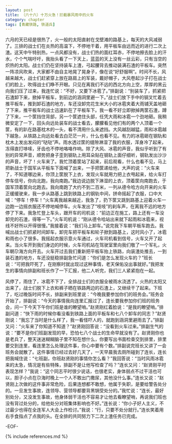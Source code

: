 ```yaml
---
layout: post
title: （六十六）十万火急！拦截暴风雨中的火车
category: chapter
tags: [青藏铁路, 铁道兵]
---
```


六月的天已经是很热了，火一般的太阳直射在戈壁滩的路基上，每天的大风减弱了。三排的战士们在炎热的高温下，不停地干着，用平板车由远而近的进行二次上渣。这天中午特别热，一点风都没有，战士们热的面红耳赤，不停地擦去脸上的汗水，个个气喘吁吁，我抬头看了一下天上，蓝蓝的天上没有一丝云彩，只有当空的炽热的太阳。战士们仍在坚持装车上渣，弓起腰背去推动装满石渣的平板车。突然一阵凉风吹来，大家都不由自主地晃了晃身子，像在说“好舒服啊”。时间不长，风越来越大，战士们赶紧穿上放在路肩上的军装，戴好帽子，大风卷起沙子打在战士们的脸上，吹得战士们睁不开眼。只见在离我们不远的西北方向上空，厚厚的黑云向我们压了过来，我连忙说：“不好，又要下冰雹了。”排副说：“别装车了，抓紧把石渣卸下来，掀掉平板车，到前边的涵洞里避一下。”战士们放下手中的钢叉忙着去推平板车，推到卸石渣的地方，车还没卸完花生米大小的冰雹夹着大雨铺天盖地砸了下来，推平板车的战士迅速趴在了平板车下。我一看不好立即掀掉两筐石渣，蹲了下来，一个筐挡住背部，另一个筐遮住头部，任凭大雨和冰雹一个劲地砸。我稍微安定了一下，回头向远处装车的战士看去，朦朦看见他们有的两个人顶着一个筐，有的趴在路基枕木的一头，看不清用什么来遮挡。大风越刮越猛，雨和冰雹越下越急，从铁路上向远处看去白茫茫一片，什么也看不见。有力的冰雹砸在钢轨和枕木上发出发闷的“哒哒”声。雨水透过筐的缝隙淋湿了我的衣服，浑身冷了起来，冻得直打哆嗦，牙齿也不停地咯咯作响。除了大风、冰雹的声音，我似乎听到了有别的异常声音，顺势把身子歪到钢轨上用耳朵贴在钢轨上面仔细听，钢轨发出沙沙的声音，坏了！火车来了。我忙顶着筐站了起来，前后观看，什么也看不见，马上把新战士于国军从平板车下面喊了出来，一手把筐递给他，大声的说：“火车来了，不知道哪边来，你顶上筐脱下上衣，发现火车就用力把上衣甩起来，给火车打停车信号，你向北跑，我向南跑。”我边说边脱下淋湿的上衣，顶着筐向南跑去，于国军顶着筐向北跑去。我向南跑了大约不到二百米，一列从德令哈方向开来的火车正缓缓驶来，我一步从路基上跳到铁路上的钢轨中间，拼命摇起了衣服，口中大喊：“停车！停车！”火车离我越来越近，我急了，扔下筐又跳到路基上迎着火车一边跑一边摇衣服还不停地喊停车。火车发出了“吱吱”的刹车声，在离我不远的地方停了下来。我急忙登上车头，跟开车的司机说：“前边正在施工，路上还有一车没卸完的石渣，得等一下。”火车司机说：“刚从德令哈站出来就下起雨和冰雹来，视线不好所以开得很慢。”我接着说：“我们马上卸车。”说完我下车朝平板车跑去。我喊出战士们抓紧时间卸车，卸完车把平板车和轮子掀到路基上，这时风小了，冰雹和雨也小了很多。我摇起衣服示意火车通过，火车司机看到信号，火车又开了起来。当火车开到我们身边的时候，火车司机站在驾驶室里向我们敬了一个军礼，火车朝尕海方向开去。火车开过去我们重新把平板车抬上铁路，向装渣处推去，一到装石渣的地方，车还没挺稳排副急忙问道：“你们是怎么发现火车的？”班长说：“可把我吓死了，在刚察时就出现过这种事情，老天保佑没出事就好。”我把发生的事情向排副和班长作了一下汇报，他二人听完，我们三人紧紧抱在一起。

风停了，雨住了，冰雹不下了，全排战士们的衣服全被雨水浇透了。火热的太阳又出来了，战士们脱下上衣和裤子晒在铁路两边的石渣上，又继续干了起来。下班了，吃过晚饭时间不长，排副来到班里说：“今晚我要参加你们的班务会。”班务会开始了，排副说：“今天的事情我向连里汇报过了，连长要我参加你们班的班务会，问一下今天下午你们班是谁的瞭望哨。”赵贤刚红着脸说：“是我的瞭望哨。”排副问道：“快下雨的时候你看没看到铁路上面的平板车和七八个卸车的同志？”赵贤刚说：“我忘了当时是什么样了，我一看怪吓人的，就跑到涵洞里避雨去了。”排副又问：“火车来了你知道不知道？”赵贤刚回答说：“没看到火车过来。”排副生气的说：“要不是你们班副发现的早，恐怕七八个战士的生命早就没有了。赵贤刚你也是老兵了，整天迷迷糊糊脑子里不知在想什么，你要写出书面检查交到排里，排里要交到连里，看连里怎么处理这件事，你心中要有个数。”排副说完班长又讲了一会班务会就散了。这件事情已经过去好几天了，一天早晨我去厕所碰到了连长，连长把我喊住说：“七班副，你班赵贤刚的事情你怎么看？”我回答说：“当时风雨冰雹来的太急，情况是有些特殊，排副不是让他写检查了吗？”连长又问：“赵贤刚平时表现怎样？”我说：“这个同志平时很少说话，也很老实，身体弱点不过干活也可以，胆子小点在尕海时晚上一个人不敢出门撒尿，其他没什么事。”连长又说：“赵贤刚上次做的这件事非常危险，后果连想都不敢想，他属于失职，是要给警告处分的。一旦发生事故，连领导、营领导都要背黑锅受处分的。”我忙说：“连长，最好别处分，又没发生事故，他身体弱干活也不容易才让他去看瞭望哨，再说我们班也没有背过处分的，给他处分对班集体影响也不好。”连长说：“你小子好人主义，不过最少也得在全连军人大会上作检讨。”我说：“行，只要不处分就行。”连长笑着用右手食指点了点我的头。在全排的共同努力下二次上渣任务已完成。

-EOF-

{% include references.md %}

